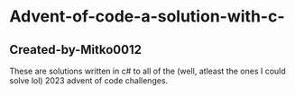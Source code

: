 # Advent-of-code-a-solution-with-c-

## Created-by-Mitko0012

These are solutions written in c# to all of the (well, atleast the ones I could solve lol) 2023 advent of code challenges.
